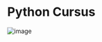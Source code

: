 # Python Cursus

![image](https://github.com/Cumlaude-ai/Python_Cursus/assets/141015845/f170397c-7af4-405d-9a4b-7a314442191e)
